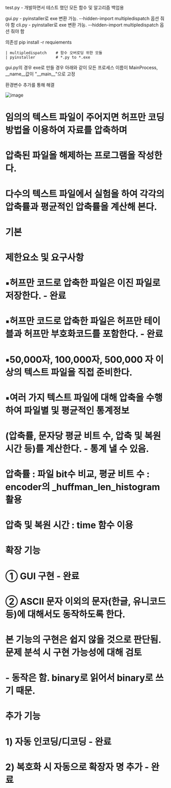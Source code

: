 test.py - 개발하면서 테스트 했던 모든 함수 및 알고리즘 백업용

gui.py - pyinstaller로 exe 변환 가능. --hidden-import multipledispatch 옵션 줘야 함
cli.py - pyinstaller로 exe 변환 가능. --hidden-import multipledispatch 옵션 줘야 함

의존성
    pip install -r requiements

    | multipledispatch    # 함수 오버로딩 위한 모듈
    | pyinstaller         # *.py to *.exe

gui.py의 경우 exe로 만들 경우 아래와 같이 모든 프로세스 이름이 MainProcess, __name__값이 "\_\_main\_\_"으로 고정

환경변수 추가를 통해 해결

![image](https://user-images.githubusercontent.com/81803973/183275958-58e675e4-99f0-4dbb-8f54-d6c0108aee25.png)


# 임의의 텍스트 파일이 주어지면 허프만 코딩 방법을 이용하여 자료를 압축하며
#   압축된 파일을 해제하는 프로그램을 작성한다.
# 다수의 텍스트 파일에서 실험을 하여 각각의 압축률과 평균적인 압축률을 계산해 본다.

# 기본
#   제한요소 및 요구사항
#       ▪허프만 코드로 압축한 파일은 이진 파일로 저장한다. - 완료
#       ▪허프만 코드로 압축한 파일은 허프만 테이블과 허프만 부호화코드를 포함한다. - 완료
#       ▪50,000자, 100,000자, 500,000 자 이상의 텍스트 파일을 직접 준비한다.
#       ▪여러 가지 텍스트 파일에 대해 압축을 수행하여 파일별 및 평균적인 통계정보
#           (압축률, 문자당 평균 비트 수, 압축 및 복원 시간 등)를 계산한다. - 통계 낼 수 있음.
#               압축률 : 파일 bit수 비교, 평균 비트 수 : encoder의 _huffman_len_histogram 활용
#               압축 및 복원 시간 : time 함수 이용

# 확장 기능
# ① GUI 구현 - 완료
# ② ASCII 문자 이외의 문자(한글, 유니코드 등)에 대해서도 동작하도록 한다.
#   본 기능의 구현은 쉽지 않을 것으로 판단됨. 문제 분석 시 구현 가능성에 대해 검토
#       - 동작은 함. binary로 읽어서 binary로 쓰기 때문.


# 추가 기능
# 1) 자동 인코딩/디코딩 - 완료
# 2) 복호화 시 자동으로 확장자 명 추가 - 완료